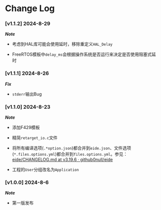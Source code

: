 # Change Log

### [v1.1.2] 2024-8-29

***Note***

- 考虑到HAL库可能会使用延时，移除重定义`HAL_Delay`

- FreeRTOS模板中`delay_ms`会根据操作系统是否运行来决定是否使用阻塞式延时

### [v1.1.1] 2024-8-26

***Fix***

- `stderr`输出Bug

### [v1.1.0] 2024-8-23

***Note***

- 添加F429模板

- 精简`retarget_io.c`文件

- 将所有编译选项(`.*option.json`)都合并到`eide.json`、文件选项(`*.files.options.yml`)都合并到`files.options.yml`。参见：[eide/CHANGELOG.md at v3.19.6 · github0null/eide](https://github.com/github0null/eide/blob/v3.19.6/CHANGELOG.md)

- 工程的`User`分组改名为`Application`

### [v1.0.0] 2024-8-6

***Note***

- 第一版发布
